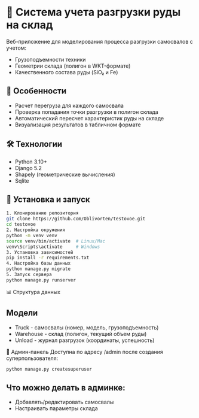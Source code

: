 # 🚛 Система учета разгрузки руды на склад

Веб-приложение для моделирования процесса разгрузки самосвалов с учетом:
- Грузоподъемности техники
- Геометрии склада (полигон в WKT-формате)
- Качественного состава руды (SiO₂ и Fe)

## 🌟 Особенности
- Расчет перегруза для каждого самосвала
- Проверка попадания точки разгрузки в полигон склада
- Автоматический пересчет характеристик руды на складе
- Визуализация результатов в табличном формате

## 🛠️ Технологии
- Python 3.10+
- Django 5.2
- Shapely (геометрические вычисления)
- Sqlite

## 🚀 Установка и запуск
``` bash
1. Клонирование репозитория
git clone https://github.com/Oblivorten/testovoe.git
cd testovoe
2. Настройка окружения
python -m venv venv
source venv/bin/activate  # Linux/Mac
venv\Scripts\activate     # Windows
3. Установка зависимостей
pip install -r requirements.txt
4. Настройка базы данных
python manage.py migrate
5. Запуск сервера
python manage.py runserver
```

📊 Структура данных

## Модели
- Truck - самосвалы (номер, модель, грузоподъемность)
- Warehouse - склад (полигон, текущий объем руды)
- Unload - журнал разгрузок (координаты, успешность)

🔐 Админ-панель
Доступна по адресу /admin после создания суперпользователя:
``` bash
python manage.py createsuperuser
```

## Что можно делать в админке:
- Добавлять/редактировать самосвалы
- Настраивать параметры склада